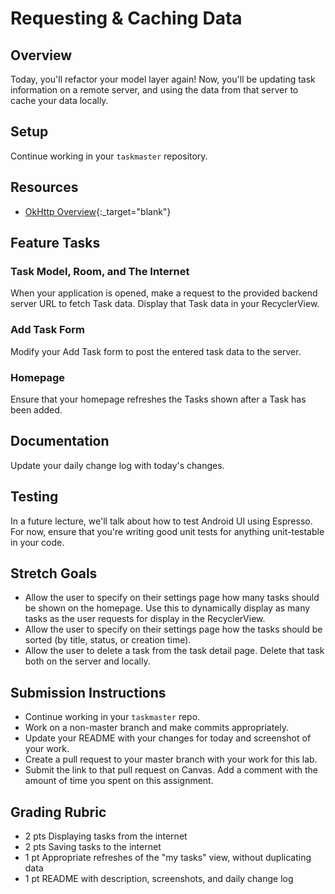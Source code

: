 # Requesting & Caching Data

## Overview

Today, you'll refactor your model layer again! Now, you'll be updating task information on a remote server, and using the data from that server to cache your data locally.

## Setup

Continue working in your `taskmaster` repository.

## Resources

* [OkHttp Overview](https://square.github.io/okhttp){:_target="blank"}

## Feature Tasks

### Task Model, Room, and The Internet

When your application is opened, make a request to the provided backend server URL to fetch Task data. Display that Task data in your RecyclerView.

### Add Task Form

Modify your Add Task form to post the entered task data to the server.

### Homepage

Ensure that your homepage refreshes the Tasks shown after a Task has been added.

## Documentation

Update your daily change log with today's changes.

## Testing

In a future lecture, we'll talk about how to test Android UI using Espresso. For now, ensure that you're writing good unit tests for anything unit-testable in your code.

## Stretch Goals

* Allow the user to specify on their settings page how many tasks should be shown on the homepage. Use this to dynamically display as many tasks as the user requests for display in the RecyclerView.
* Allow the user to specify on their settings page how the tasks should be sorted (by title, status, or creation time).
* Allow the user to delete a task from the task detail page. Delete that task both on the server and locally.

## Submission Instructions

* Continue working in your `taskmaster` repo.
* Work on a non-master branch and make commits appropriately.
* Update your README with your changes for today and screenshot of your work.
* Create a pull request to your master branch with your work for this lab.
* Submit the link to that pull request on Canvas. Add a comment with the amount of time you spent on this assignment.

## Grading Rubric

* 2 pts  Displaying tasks from the internet
* 2 pts  Saving tasks to the internet
* 1 pt   Appropriate refreshes of the "my tasks" view, without duplicating data
* 1 pt   README with description, screenshots, and daily change log
